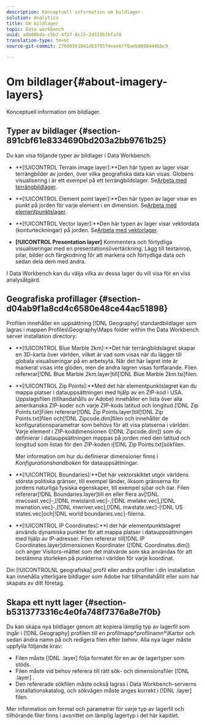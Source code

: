 ```yaml
---
description: Konceptuell information om bildlager.
solution: Analytics
title: Om bildlager
topic: Data workbench
uuid: a8b00bda-c5b2-4f27-8c15-2d319b3bfa70
translation-type: tm+mt
source-git-commit: 27600561841db3705f4eee6ff0aeb8890444bbc9

---
```



# Om bildlager{#about-imagery-layers}

Konceptuell information om bildlager.

## Typer av bildlager {#section-891cbf61e8334690bd203a2bb9761b25}

Du kan visa följande typer av bildlager i Data Workbench:

* **[!UICONTROL Terrain image layer]:**Den här typen av lager visar terrängbilder av jorden, över vilka geografiska data kan visas. Globens visualisering i är ett exempel på ett terrängbildslager. Se[Arbeta med terrängbildlager](../../../home/c-get-started/c-im-layers/c-ter-img-layers/c-ter-img-layers.md#concept-f4b3a20969354ca38955e3fd5beb0f4f).

* **[!UICONTROL Element point layer]:**Den här typen av lager visar en punkt på jorden för varje element i en dimension. Se[Arbeta med elementpunktslager](../../../home/c-get-started/c-im-layers/c-elmt-pt-layers/c-elmt-pt-layers.md#concept-7c93c54552844a20bd6014ae8446b3fd).

* **[!UICONTROL Vector layer]:**Den här typen av lager visar vektordata (konturteckningar) på jorden. Se[Arbeta med vektorlager](../../../home/c-get-started/c-im-layers/c-vctr-layers/c-vctr-layers.md#concept-a9b9cb7fc33b4aa5ae1646fab202dcc9).

* **[!UICONTROL Presentation layer]** Kommentera och förtydliga visualiseringar med en presentationsövertäckning. Lägg till textanrop, pilar, bilder och färgkodning för att markera och förtydliga data och sedan dela dem med andra.

I Data Workbench kan du välja vilka av dessa lager du vill visa för en viss analysåtgärd.

## Geografiska profillager {#section-d04ab9f1a8cd4c6580e48ce44ac51898}

Profilen innehåller en uppsättning [!DNL Geography] standardbildlager som lagras i mappen Profiles\Geography\Maps folder within the Data Workbench server installation directory:

* **[!UICONTROL Blue Marble 2km]:**Det här terrängbildslagret skapar en 3D-karta över världen, vilket är vad som visas när du lägger till globala visualiseringar på en arbetsyta. När det här lagret inte är markerat visas inte glöden, men de andra lagren visas fortfarande. Filen refererar[!DNL Blue Marble 2km.layer]till[!DNL Blue Marble 2km.tsi]filen.

* **[!UICONTROL Zip Points]:**Med det här elementpunktslagret kan du mappa platser i datauppsättningen med hjälp av en ZIP-kod i USA. Uppslagsfilen (tillhandahålls av Adobe) innehåller en lista över alla amerikanska ZIP-koder och varje ZIP-kods latitud och longitud.[!DNL Zip Points.txt]Filen refererar[!DNL Zip Points.layer]till[!DNL Zip Points.txt]filen och[!DNL Zipcode.dim]filen och innehåller de konfigurationsparametrar som behövs för att visa platserna i världen. Varje element i ZIP-koddimensionen ([!DNL Zipcode.dim]) som du definierar i datauppsättningen mappas på jorden med den latitud och longitud som listas för den ZIP-koden i[!DNL Zip Points.txt]sökfilen.

   Mer information om hur du definierar dimensioner finns i *Konfigurationshandboken* för datauppsättningar.

* **[!UICONTROL Boundaries]:**Det här vektorskiktet utgör världens största politiska gränser, till exempel länder, liksom gränserna för jordens naturliga fysiska egenskaper, till exempel sjöar och öar. Filen refererar[!DNL Boundaries.layer]till en eller flera av[!DNL mwcoast.vec]-,[!DNL mwisland.vec]-,[!DNL mwlake.vec],[!DNL mwnation.vec]-,[!DNL mwriver.vec],[!DNL mwstate.vec]-[!DNL US states.vec]och[!DNL world boundaries.vec]-filerna.

* **[!UICONTROL IP Coordinates]:**I det här elementpunktslagret används dynamiska punkter för att mappa platser i datauppsättningen med hjälp av IP-adresser. Filen refererar till[!DNL IP Coordinates.layer]dimensionen Koordinater ([!DNL Coordinates.dim]) och anger Visitors-måttet som det mätvärde som ska användas för att bestämma storleken på punkterna i världen för varje koordinat.

Din [!UICONTROLNL geografiska] profil eller andra profiler i din installation kan innehålla ytterligare bildlager som Adobe har tillhandahållit eller som har skapats av ditt företag.

## Skapa ett nytt lager {#section-b5313773316c4e0fa748f7376a8e7f0b}

Du kan skapa nya bildlager genom att kopiera lämplig typ av lagerfil som ingår i [!DNL Geography] profilen till en profilmapp\*profilnamn*\Kartor och sedan ändra namn på och redigera filen efter behov. Alla nya lager måste uppfylla följande krav:

* Filen måste [!DNL .layer] följa formatet för en av de lagertyper som stöds.
* Filen måste vid behov referera till rätt sök- och dimensionsfiler [!DNL .layer] .
* Den refererade sökfilen måste också lagras i Data Workbench-serverns installationskatalog, och sökvägen måste anges korrekt i [!DNL .layer] filen.

Mer information om format och parametrar för varje typ av lagerfil och tillhörande filer finns i avsnittet om lämplig lagertyp i det här kapitlet.
